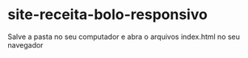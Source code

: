# site-receita-bolo-responsivo
Salve a pasta no seu computador e abra o arquivos index.html no seu navegador
